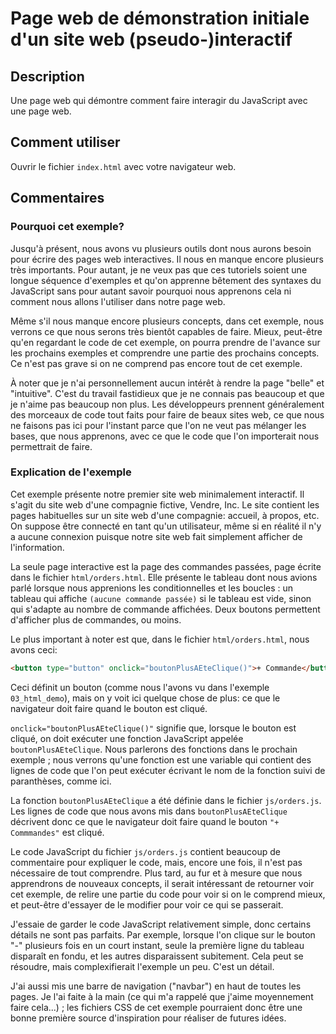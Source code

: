 # Page web de démonstration initiale d'un site web (pseudo-)interactif

## Description

Une page web qui démontre comment faire interagir du JavaScript avec une page web.

## Comment utiliser

Ouvrir le fichier `index.html` avec votre navigateur web.

## Commentaires

### Pourquoi cet exemple?

Jusqu'à présent, nous avons vu plusieurs outils dont nous aurons besoin pour écrire des pages web interactives. Il nous en manque encore plusieurs très importants. Pour autant, je ne veux pas que ces tutoriels soient une longue séquence d'exemples et qu'on apprenne bêtement des syntaxes du JavaScript sans pour autant savoir pourquoi nous apprenons cela ni comment nous allons l'utiliser dans notre page web.

Même s'il nous manque encore plusieurs concepts, dans cet exemple, nous verrons ce que nous serons très bientôt capables de faire. Mieux, peut-être qu'en regardant le code de cet exemple, on pourra prendre de l'avance sur les prochains exemples et comprendre une partie des prochains concepts. Ce n'est pas grave si on ne comprend pas encore tout de cet exemple.

À noter que je n'ai personnellement aucun intérêt à rendre la page "belle" et "intuitive". C'est du travail fastidieux que je ne connais pas beaucoup et que je n'aime pas beaucoup non plus. Les développeurs prennent généralement des morceaux de code tout faits pour faire de beaux sites web, ce que nous ne faisons pas ici pour l'instant parce que l'on ne veut pas mélanger les bases, que nous apprenons, avec ce que le code que l'on importerait nous permettrait de faire.

### Explication de l'exemple

Cet exemple présente notre premier site web minimalement interactif. Il s'agit du site web d'une compagnie fictive, Vendre, Inc. Le site contient les pages habituelles sur un site web d'une compagnie: accueil, à propos, etc. On suppose être connecté en tant qu'un utilisateur, même si en réalité il n'y a aucune connexion puisque notre site web fait simplement afficher de l'information.

La seule page interactive est la page des commandes passées, page écrite dans le fichier `html/orders.html`. Elle présente le tableau dont nous avions parlé lorsque nous apprenions les conditionnelles et les boucles : un tableau qui affiche `(aucune commande passée)` si le tableau est vide, sinon qui s'adapte au nombre de commande affichées. Deux boutons permettent d'afficher plus de commandes, ou moins.

Le plus important à noter est que, dans le fichier `html/orders.html`, nous avons ceci:

```html
<button type="button" onclick="boutonPlusAEteClique()">+ Commande</button>
```

Ceci définit un bouton (comme nous l'avons vu dans l'exemple `03_html_demo`), mais on y voit ici quelque chose de plus: ce que le navigateur doit faire quand le bouton est cliqué.

`onclick="boutonPlusAEteClique()"` signifie que, lorsque le bouton est cliqué, on doit exécuter une fonction JavaScript appelée `boutonPlusAEteClique`. Nous parlerons des fonctions dans le prochain exemple ; nous verrons qu'une fonction est une variable qui contient des lignes de code que l'on peut exécuter écrivant le nom de la fonction suivi de paranthèses, comme ici.

La fonction `boutonPlusAEteClique` a été définie dans le fichier `js/orders.js`. Les lignes de code que nous avons mis dans `boutonPlusAEteClique` décrivent donc ce que le navigateur doit faire quand le bouton `"+ Commmandes"` est cliqué.

Le code JavaScript du fichier `js/orders.js` contient beaucoup de commentaire pour expliquer le code, mais, encore une fois, il n'est pas nécessaire de tout comprendre. Plus tard, au fur et à mesure que nous apprendrons de nouveaux concepts, il serait intéressant de retourner voir cet exemple, de relire une partie du code pour voir si on le comprend mieux, et peut-être d'essayer de le modifier pour voir ce qui se passerait.

J'essaie de garder le code JavaScript relativement simple, donc certains détails ne sont pas parfaits. Par exemple, lorsque l'on clique sur le bouton "-" plusieurs fois en un court instant, seule la première ligne du tableau disparaît en fondu, et les autres disparaissent subitement. Cela peut se résoudre, mais complexifierait l'exemple un peu. C'est un détail.

J'ai aussi mis une barre de navigation ("navbar") en haut de toutes les pages. Je l'ai faite à la main (ce qui m'a rappelé que j'aime moyennement faire cela...) ; les fichiers CSS de cet exemple pourraient donc être une bonne première source d'inspiration pour réaliser de futures idées.
